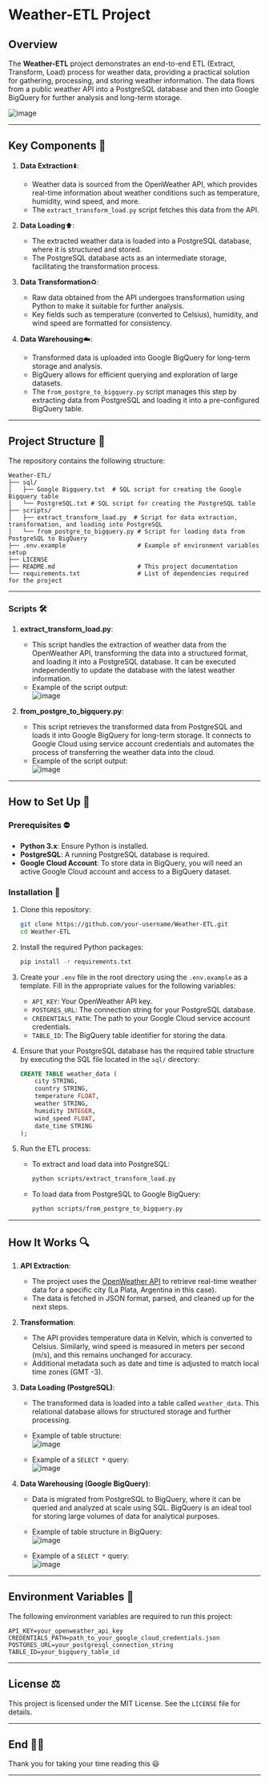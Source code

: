 # Weather-ETL Project 

## Overview

The **Weather-ETL** project demonstrates an end-to-end ETL (Extract, Transform, Load) process for weather data, providing a practical solution for gathering, processing, and storing weather information. The data flows from a public weather API into a PostgreSQL database and then into Google BigQuery for further analysis and long-term storage.

![image](https://github.com/user-attachments/assets/984e639f-0264-449b-b5b0-542ae35862e1)

---

## Key Components 🔑

1. **Data Extraction**⬇️: 
    - Weather data is sourced from the OpenWeather API, which provides real-time information about weather conditions such as temperature, humidity, wind speed, and more.
    - The `extract_transform_load.py` script fetches this data from the API.

2. **Data Loading**⬆️: 
    - The extracted weather data is loaded into a PostgreSQL database, where it is structured and stored.
    - The PostgreSQL database acts as an intermediate storage, facilitating the transformation process.

3. **Data Transformation**♻️: 
    - Raw data obtained from the API undergoes transformation using Python to make it suitable for further analysis.
    - Key fields such as temperature (converted to Celsius), humidity, and wind speed are formatted for consistency.

4. **Data Warehousing**☁️: 
    - Transformed data is uploaded into Google BigQuery for long-term storage and analysis.
    - BigQuery allows for efficient querying and exploration of large datasets.
    - The `from_postgre_to_bigquery.py` script manages this step by extracting data from PostgreSQL and loading it into a pre-configured BigQuery table.

---

## Project Structure 🏢

The repository contains the following structure:

```plaintext
Weather-ETL/
├── sql/
│   ├── Google Bigquery.txt  # SQL script for creating the Google Bigquery table
│   └── PostgreSQL.txt # SQL script for creating the PostgreSQL table
├── scripts/
│   ├── extract_transform_load.py  # Script for data extraction, transformation, and loading into PostgreSQL
│   └── from_postgre_to_bigquery.py # Script for loading data from PostgreSQL to BigQuery
├── .env.example                    # Example of environment variables setup
├── LICENSE
├── README.md                       # This project documentation
└── requirements.txt                # List of dependencies required for the project
```

---

### Scripts 🛠️

1. **extract_transform_load.py**: 
    - This script handles the extraction of weather data from the OpenWeather API, transforming the data into a structured format, and loading it into a PostgreSQL database. It can be executed independently to update the database with the latest weather information.
    - Example of the script output:  
    ![image](https://github.com/user-attachments/assets/7363f686-f68d-43d0-9bcf-b83e58b1d1c7)


2. **from_postgre_to_bigquery.py**: 
    - This script retrieves the transformed data from PostgreSQL and loads it into Google BigQuery for long-term storage. It connects to Google Cloud using service account credentials and automates the process of transferring the weather data into the cloud.
    - Example of the script output:  
    ![image](https://github.com/user-attachments/assets/0ab3603e-d5fc-4248-a680-5530787ae6e2)

---

## How to Set Up 🤔

### Prerequisites ⛔

- **Python 3.x**: Ensure Python is installed.
- **PostgreSQL**: A running PostgreSQL database is required.
- **Google Cloud Account**: To store data in BigQuery, you will need an active Google Cloud account and access to a BigQuery dataset.

### Installation 💾

1. Clone this repository:

   ```bash
   git clone https://github.com/your-username/Weather-ETL.git
   cd Weather-ETL
   ```

2. Install the required Python packages:

   ```bash
   pip install -r requirements.txt
   ```

3. Create your `.env` file in the root directory using the `.env.example` as a template. Fill in the appropriate values for the following variables:
   - `API_KEY`: Your OpenWeather API key.
   - `POSTGRES_URL`: The connection string for your PostgreSQL database.
   - `CREDENTIALS_PATH`: The path to your Google Cloud service account credentials.
   - `TABLE_ID`: The BigQuery table identifier for storing the data.

4. Ensure that your PostgreSQL database has the required table structure by executing the SQL file located in the `sql/` directory:
   
   ```sql
   CREATE TABLE weather_data (
       city STRING,
       country STRING,
       temperature FLOAT,
       weather STRING,
       humidity INTEGER,
       wind_speed FLOAT,
       date_time STRING
   );
   ```

5. Run the ETL process:
   
   - To extract and load data into PostgreSQL:
   
     ```bash
     python scripts/extract_transform_load.py
     ```
   
   - To load data from PostgreSQL to Google BigQuery:
   
     ```bash
     python scripts/from_postgre_to_bigquery.py
     ```
     
---

## How It Works 🔍

1. **API Extraction**: 
   - The project uses the [OpenWeather API](https://openweathermap.org/api) to retrieve real-time weather data for a specific city (La Plata, Argentina in this case).
   - The data is fetched in JSON format, parsed, and cleaned up for the next steps.

2. **Transformation**: 
   - The API provides temperature data in Kelvin, which is converted to Celsius. Similarly, wind speed is measured in meters per second (m/s), and this remains unchanged for accuracy.
   - Additional metadata such as date and time is adjusted to match local time zones (GMT -3).

3. **Data Loading (PostgreSQL)**:
   - The transformed data is loaded into a table called `weather_data`. This relational database allows for structured storage and further processing.
   - Example of table structure:  
     ![image](https://github.com/user-attachments/assets/97040d9f-d92e-4b6c-8179-a48a4a984d9b)

   - Example of a `SELECT *` query:  
     ![image](https://github.com/user-attachments/assets/b994f5cb-8b83-40ea-a7d6-ed116a00d450)


4. **Data Warehousing (Google BigQuery)**:
   - Data is migrated from PostgreSQL to BigQuery, where it can be queried and analyzed at scale using SQL. BigQuery is an ideal tool for storing large volumes of data for analytical purposes.
   - Example of table structure in BigQuery:  
     ![image](https://github.com/user-attachments/assets/0586a499-f970-4716-ad43-36a6a1dc2eef)

   - Example of a `SELECT *` query:  
     ![image](https://github.com/user-attachments/assets/f24e8f89-9030-43f8-b30a-979a61c291f0)

---

## Environment Variables 🌳

The following environment variables are required to run this project:

```plaintext
API_KEY=your_openweather_api_key
CREDENTIALS_PATH=path_to_your_google_cloud_credentials.json
POSTGRES_URL=your_postgresql_connection_string
TABLE_ID=your_bigquery_table_id
```

---

## License ⚖️

This project is licensed under the MIT License. See the `LICENSE` file for details.

---

## End 👋🏻

Thank you for taking your time reading this 😃

---
